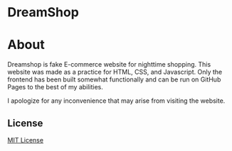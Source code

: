 # DreamShop

# About

Dreamshop is fake E-commerce website for nighttime shopping. This website was made as a practice for HTML, CSS, and Javascript. Only the frontend has been built somewhat functionally and can be run on GitHub Pages to the best of my abilities.

I apologize for any inconvenience that may arise from visiting the website.

## License

[MIT License](https://github.com/WeiJian123-tech/DreamShop/blob/main/LICENSE)
